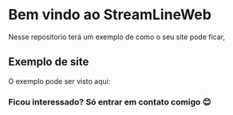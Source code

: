 # Bem vindo ao StreamLineWeb

Nesse repositorio terá um exemplo de como o seu site pode ficar,

## Exemplo de site

O exemplo pode ser visto aqui:

### Ficou interessado? Só entrar em contato comigo 😊

